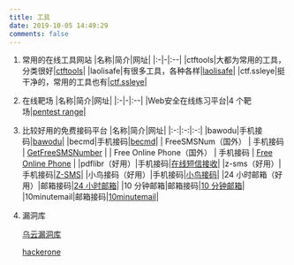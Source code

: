 ```yaml
---
title: 工具
date: 2019-10-05 14:49:29
comments: false
---
```


1. 常用的在线工具网站
    |名称|简介|网址|
    |:-|-|:--|
    |ctftools|大都为常用的工具，分类很好|<a href="https://www.ctftools.com/down/">ctftools</a>|
    |laolisafe|有很多工具，各种各样|<a href="http://tools.laolisafe.com/?&rand=7591bdebcd882b03f1999e19459346dc">laolisafe</a>|
    |ctf.ssleye|挺干净的，常用的工具也有|<a href="http://ctf.ssleye.com/">ctf.ssleye</a>|
    
2. 在线靶场
    |名称|简介|网址|
    |:-|-|:--|
    |Web安全在线练习平台|4 个靶场|<a href="https://bbs.pediy.com/thread-218653.htm">pentest range</a>|

3. 比较好用的免费接码平台
    |名称|简介|网址|
    |:-:|:-:|:-:|
    |bawodu|手机接码|<a href="https://sms.bawodu.com/">bawodu</a>|
    |becmd|手机接码|<a href="https://www.becmd.com">becmd</a>|
  |    FreeSMSNum（国外）     | 手机接码 |      [GetFreeSMSNumber](https://getfreesmsnumber.com/)       |
    | Free Online Phone（国外） | 手机接码 |    [Free Online Phone](https://www.freeonlinephone.org/)     |
    |pdflibr（好用）|手机接码|[在线短信接收](https://www.pdflibr.com/)|
    |z-sms（好用）|手机接码|[Z-SMS](http://www.z-sms.com/)|
    |小鸟接码（好用）|手机接码|[小鸟接码](http://www.xnsms.com/)|
    |24 小时邮箱（好用）|邮箱接码|[24 小时邮箱](http://24mail.chacuo.net/)|
    |10 分钟邮箱|邮箱接码|[10 分钟邮箱](http://mail.bccto.me/)|
    |10minutemail|邮箱接码|<a href="https://10minutemail.com/10MinuteMail/index.html">10minutemail</a>|
    

4. 漏洞库

   [乌云漏洞库](https://shuimugan.com/)

   [hackerone](https://www.hackerone.com/)

<style>
table th:nth-of-type(1){
width: 30%;
}
table th:nth-of-type(2){
width: 60%
;
}
table th:nth-of-type(3){
width: 10%;
}
</style>
　　